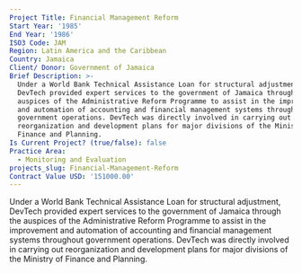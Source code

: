 ```yaml
---
Project Title: Financial Management Reform
Start Year: '1985'
End Year: '1986'
ISO3 Code: JAM
Region: Latin America and the Caribbean
Country: Jamaica
Client/ Donor: Government of Jamaica
Brief Description: >-
  Under a World Bank Technical Assistance Loan for structural adjustment,
  DevTech provided expert services to the government of Jamaica through the
  auspices of the Administrative Reform Programme to assist in the improvement
  and automation of accounting and financial management systems throughout
  government operations. DevTech was directly involved in carrying out
  reorganization and development plans for major divisions of the Ministry of
  Finance and Planning.
Is Current Project? (true/false): false
Practice Area:
  - Monitoring and Evaluation
projects_slug: Financial-Management-Reform
Contract Value USD: '151000.00'
---
```

Under a World Bank Technical Assistance Loan for structural adjustment, DevTech provided expert services to the government of Jamaica through the auspices of the Administrative Reform Programme to assist in the improvement and automation of accounting and financial management systems throughout government operations. DevTech was directly involved in carrying out reorganization and development plans for major divisions of the Ministry of Finance and Planning.